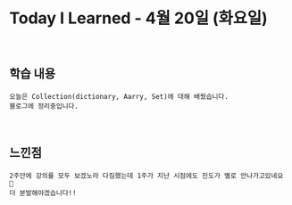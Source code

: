 # Today I Learned - 4월 20일 (화요일)

<br>

## 학습 내용
```
오늘은 Collection(dictionary, Aarry, Set)에 대해 배웠습니다.
블로그에 정리중입니다. 
```

<br>

## 느낀점
```
2주안에 강의를 모두 보겠노라 다짐했는데 1주가 지난 시점에도 진도가 별로 안나가고있네요 🥲
더 분발해야겠습니다!!
```
